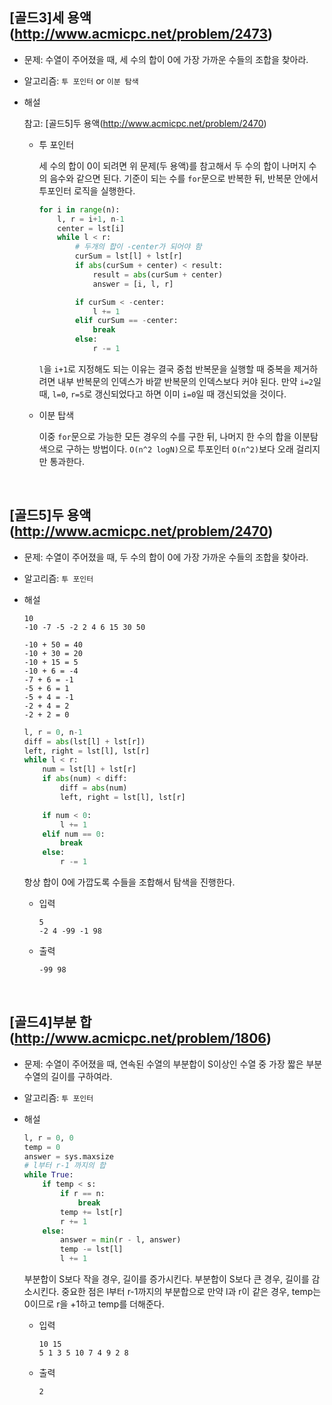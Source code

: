 ## [골드3]세 용액(http://www.acmicpc.net/problem/2473)

- 문제: 수열이 주어졌을 때, 세 수의 합이 0에 가장 가까운 수들의 조합을 찾아라.

* 알고리즘: `투 포인터` or `이분 탐색`

* 해설

  참고: [골드5]두 용액(http://www.acmicpc.net/problem/2470)

  - 투 포인터

    세 수의 합이 0이 되려면 위 문제(두 용액)를 참고해서 두 수의 합이 나머지 수의 음수와 같으면 된다. 기준이 되는 수를 `for`문으로 반복한 뒤, 반복문 안에서 투포인터 로직을 실행한다.

    ```python
    for i in range(n):
        l, r = i+1, n-1
        center = lst[i]
        while l < r:
            # 두개의 합이 -center가 되어야 함
            curSum = lst[l] + lst[r]
            if abs(curSum + center) < result:
                result = abs(curSum + center)
                answer = [i, l, r]

            if curSum < -center:
                l += 1
            elif curSum == -center:
                break
            else:
                r -= 1
    ```

    `l`을 `i+1`로 지정해도 되는 이유는 결국 중첩 반복문을 실행할 때 중복을 제거하려면 내부 반복문의 인덱스가 바깥 반복문의 인덱스보다 커야 된다. 만약 `i=2`일 때, `l=0`, `r=5`로 갱신되었다고 하면 이미 `i=0`일 때 갱신되었을 것이다.

  - 이분 탑색

    이중 `for`문으로 가능한 모든 경우의 수를 구한 뒤, 나머지 한 수의 합을 이분탐색으로 구하는 방법이다. `O(n^2 logN)`으로 투포인터 `O(n^2)`보다 오래 걸리지만 통과한다.

<br>

## [골드5]두 용액(http://www.acmicpc.net/problem/2470)

- 문제: 수열이 주어졌을 때, 두 수의 합이 0에 가장 가까운 수들의 조합을 찾아라.

* 알고리즘: `투 포인터`

* 해설

  ```
  10
  -10 -7 -5 -2 2 4 6 15 30 50

  -10 + 50 = 40
  -10 + 30 = 20
  -10 + 15 = 5
  -10 + 6 = -4
  -7 + 6 = -1
  -5 + 6 = 1
  -5 + 4 = -1
  -2 + 4 = 2
  -2 + 2 = 0
  ```

  ```python
  l, r = 0, n-1
  diff = abs(lst[l] + lst[r])
  left, right = lst[l], lst[r]
  while l < r:
      num = lst[l] + lst[r]
      if abs(num) < diff:
          diff = abs(num)
          left, right = lst[l], lst[r]

      if num < 0:
          l += 1
      elif num == 0:
          break
      else:
          r -= 1
  ```

  항상 합이 0에 가깝도록 수들을 조합해서 탐색을 진행한다.

  - 입력

    ```
    5
    -2 4 -99 -1 98
    ```

  - 출력

    ```
    -99 98
    ```

<br>

## [골드4]부분 합(http://www.acmicpc.net/problem/1806)

- 문제: 수열이 주어졌을 때, 연속된 수열의 부분합이 S이상인 수열 중 가장 짧은 부분 수열의 길이를 구하여라.

* 알고리즘: `투 포인터`

* 해설

  ```python
  l, r = 0, 0
  temp = 0
  answer = sys.maxsize
  # l부터 r-1 까지의 합
  while True:
      if temp < s:
          if r == n:
              break
          temp += lst[r]
          r += 1
      else:
          answer = min(r - l, answer)
          temp -= lst[l]
          l += 1
  ```

  부분합이 S보다 작을 경우, 길이를 증가시킨다. 부분합이 S보다 큰 경우, 길이를 감소시킨다. 중요한 점은 l부터 r-1까지의 부분합으로 만약 l과 r이 같은 경우, temp는 0이므로 r을 +1하고 temp를 더해준다.

  - 입력

    ```
    10 15
    5 1 3 5 10 7 4 9 2 8
    ```

  - 출력

    ```
    2
    ```

<br>
